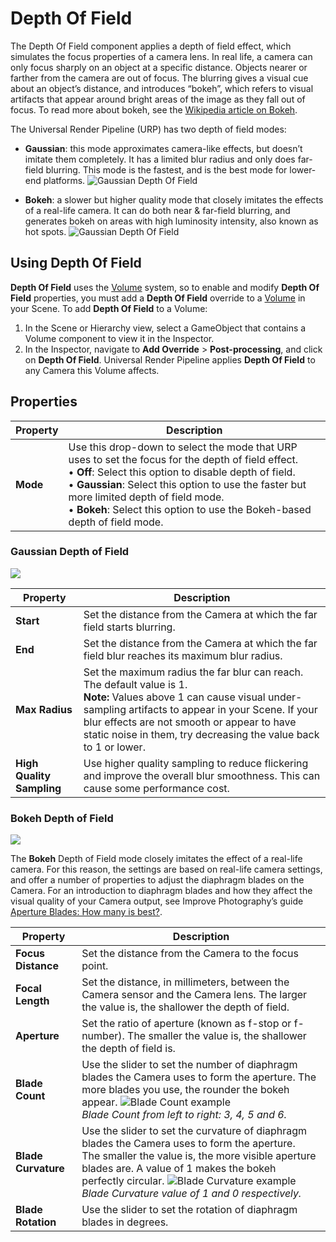 # Depth Of Field

The Depth Of Field component applies a depth of field effect, which simulates the focus properties of a camera lens. In real life, a camera can only focus sharply on an object at a specific distance. Objects nearer or farther from the camera are out of focus. The blurring gives a visual cue about an object’s distance, and introduces “bokeh”, which refers to visual artifacts that appear around bright areas of the image as they fall out of focus. To read more about bokeh, see the [Wikipedia article on Bokeh](https://en.wikipedia.org/wiki/Bokeh).

The Universal Render Pipeline (URP) has two depth of field modes:

- **Gaussian**: this mode approximates camera-like effects, but doesn’t imitate them completely. It has a limited blur radius and only does far-field blurring. This mode is the fastest, and is the best mode for lower-end platforms.
![Gaussian Depth Of Field](Images/post-proc/dof-gaussian.png)

- **Bokeh**: a slower but higher quality mode that closely imitates the effects of a real-life camera. It can do both near & far-field blurring, and generates bokeh on areas with high luminosity intensity, also known as hot spots.
![Gaussian Depth Of Field](Images/post-proc/dof-bokeh.png)

## Using Depth Of Field

**Depth Of Field** uses the [Volume](Volumes.md) system, so to enable and modify **Depth Of Field** properties, you must add a **Depth Of Field** override to a [Volume](Volumes.md) in your Scene. To add **Depth Of Field** to a Volume:

1. In the Scene or Hierarchy view, select a GameObject that contains a Volume component to view it in the Inspector.
2. In the Inspector, navigate to **Add Override** &gt; **Post-processing**, and click on **Depth Of Field**. Universal Render Pipeline applies **Depth Of Field** to any Camera this Volume affects.

## Properties

| **Property** | **Description**                                              |
| ------------ | ------------------------------------------------------------ |
| **Mode**     | Use this drop-down to select the mode that URP uses to set the focus for the depth of field effect.<br />&#8226; **Off**: Select this option to disable depth of field.<br />&#8226; **Gaussian**: Select this option to use the faster but more limited depth of field mode.<br />&#8226; **Bokeh**: Select this option to use the Bokeh-based depth of field mode. |

### Gaussian Depth of Field

![](Images/Inspectors/GaussianDepthOfField.png)

| **Property**              | **Description**                                              |
| ------------------------- | ------------------------------------------------------------ |
| **Start**                 | Set the distance from the Camera at which the far field starts blurring. |
| **End**                   | Set the distance from the Camera at which the far field blur reaches its maximum blur radius. |
| **Max Radius**            | Set the maximum radius the far blur can reach. The default value is 1. <br />**Note:** Values above 1 can cause visual under-sampling artifacts to appear in your Scene. If your blur effects are not smooth or appear to have static noise in them, try decreasing the value back to 1 or lower. |
| **High Quality Sampling** | Use higher quality sampling to reduce flickering and improve the overall blur smoothness. This can cause some performance cost. |

### Bokeh Depth of Field

![](Images/Inspectors/BokehDepthOfField.png)

The **Bokeh** Depth of Field mode closely imitates the effect of a real-life camera. For this reason, the settings are based on real-life camera settings, and offer a number of properties to adjust the diaphragm blades on the Camera. For an introduction to diaphragm blades and how they affect the visual quality of your Camera output, see Improve Photography’s guide [Aperture Blades: How many is best?](https://improvephotography.com/29529/aperture-blades-many-best/).

| **Property**        | **Description**                                              |
| ------------------- | ------------------------------------------------------------ |
| **Focus Distance**  | Set the distance from the Camera to the focus point.         |
| **Focal Length**    | Set the distance, in millimeters, between the Camera sensor and the Camera lens. The larger the value is, the shallower the depth of field. |
| **Aperture**        | Set the ratio of aperture (known as f-stop or f-number). The smaller the value is, the shallower the depth of field is. |
| **Blade Count**     | Use the slider to set the number of diaphragm blades the Camera uses to form the aperture. The more blades you use, the rounder the bokeh appear. ![Blade Count example](Images/post-proc/dof-bokeh-bladecount.png) <br/>_Blade Count from left to right: 3, 4, 5 and 6._ |
| **Blade Curvature** | Use the slider to set the curvature of diaphragm blades the Camera uses to form the aperture.<br />The smaller the value is, the more visible aperture blades are. A value of 1 makes the bokeh perfectly circular. ![Blade Curvature example](Images/post-proc/dof-bokeh-curvature.png) <br/>_Blade Curvature value of 1 and 0 respectively._ |
| **Blade Rotation**  | Use the slider to set the rotation of diaphragm blades in degrees. |
